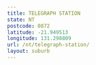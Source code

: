 ```yaml
---
title: TELEGRAPH STATION
state: NT
postcode: 0872
latitude: -21.949513
longitude: 131.298809
url: /nt/telegraph-station/
layout: suburb
---
```

